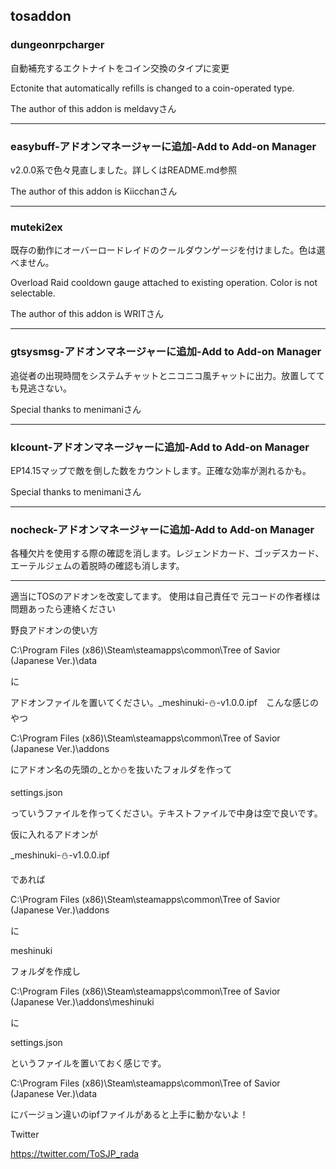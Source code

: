 ## tosaddon

### dungeonrpcharger

自動補充するエクトナイトをコイン交換のタイプに変更

Ectonite that automatically refills is changed to a coin-operated type.

The author of this addon is meldavyさん

----

### easybuff-アドオンマネージャーに追加-Add to Add-on Manager

v2.0.0系で色々見直しました。詳しくはREADME.md参照

The author of this addon is Kiicchanさん

----

### muteki2ex

既存の動作にオーバーロードレイドのクールダウンゲージを付けました。色は選べません。

Overload Raid cooldown gauge attached to existing operation. Color is not selectable.

The author of this addon is WRITさん

----

### gtsysmsg-アドオンマネージャーに追加-Add to Add-on Manager

追従者の出現時間をシステムチャットとニコニコ風チャットに出力。放置してても見逃さない。

Special thanks to menimaniさん

----

### klcount-アドオンマネージャーに追加-Add to Add-on Manager

EP14.15マップで敵を倒した数をカウントします。正確な効率が測れるかも。

Special thanks to menimaniさん

----

### nocheck-アドオンマネージャーに追加-Add to Add-on Manager

各種欠片を使用する際の確認を消します。レジェンドカード、ゴッデスカード、エーテルジェムの着脱時の確認も消します。

----

適当にTOSのアドオンを改変してます。
使用は自己責任で
元コードの作者様は問題あったら連絡ください

野良アドオンの使い方

C:\Program Files (x86)\Steam\steamapps\common\Tree of Savior (Japanese Ver.)\data

に

アドオンファイルを置いてください。_meshinuki-⛄-v1.0.0.ipf　こんな感じのやつ

C:\Program Files (x86)\Steam\steamapps\common\Tree of Savior (Japanese Ver.)\addons

にアドオン名の先頭の_とか⛄を抜いたフォルダを作って

settings.json

っていうファイルを作ってください。テキストファイルで中身は空で良いです。

仮に入れるアドオンが

_meshinuki-⛄-v1.0.0.ipf

であれば

C:\Program Files (x86)\Steam\steamapps\common\Tree of Savior (Japanese Ver.)\addons

に

meshinuki

フォルダを作成し

C:\Program Files (x86)\Steam\steamapps\common\Tree of Savior (Japanese Ver.)\addons\meshinuki

に

settings.json

というファイルを置いておく感じです。

C:\Program Files (x86)\Steam\steamapps\common\Tree of Savior (Japanese Ver.)\data

にバージョン違いのipfファイルがあると上手に動かないよ！

Twitter

https://twitter.com/ToSJP_rada
